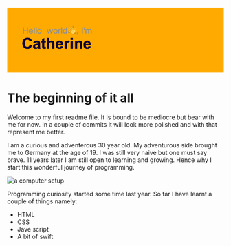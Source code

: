 ![header](https://github.com/Katemuya/Katemuya/blob/main/header.png)


# The beginning of it all
Welcome to my first readme file. 
It is bound to be mediocre but bear with me for now. 
In a couple of commits it will look more polished and with that represent me better.

I am a curious and adventerous 30 year old. 
My adventurous side brought me to Germany at the age of 19. 
I was still very naive but one must say brave.
11 years later I am still open to learning and growing. 
Hence why I start this wonderful journey of programming.

![a computer setup](https://source.unsplash.com/random/900x500/?computer,setup)

Programming curiosity started some time last year. So far I have learnt a couple of things namely:
 - HTML 
 - CSS
 - Jave script
 - A bit of swift
